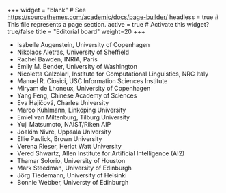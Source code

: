 +++
widget = "blank"  # See https://sourcethemes.com/academic/docs/page-builder/
headless = true  # This file represents a page section.
active = true  # Activate this widget? true/false
title = "Editorial board"
weight=20
+++

* Isabelle Augenstein, University of Copenhagen
* Nikolaos Aletras, University of Sheffield
* Rachel Bawden, INRIA, Paris
* Emily M. Bender, University of Washington
* Nicoletta Calzolari, Institute for Computational Linguistics, NRC Italy
* Manuel R. Ciosici, USC Information Sciences Institute
* Miryam de Lhoneux, University of Copenhagen
* Yang Feng, Chinese Academy of Sciences
* Eva Hajičová, Charles University
* Marco Kuhlmann, Linköping University
* Emiel van Miltenburg, Tilburg University
* Yuji Matsumoto, NAIST/Riken AIP
* Joakim Nivre, Uppsala University
* Ellie Pavlick, Brown University
* Verena Rieser, Heriot Watt University
* Vered Shwartz, Allen Institute for Artificial Intelligence (AI2)
* Thamar Solorio, University of Houston
* Mark Steedman, University of Edinburgh
* Jörg Tiedemann, University of Helsinki
* Bonnie Webber, Universty of Edinburgh

